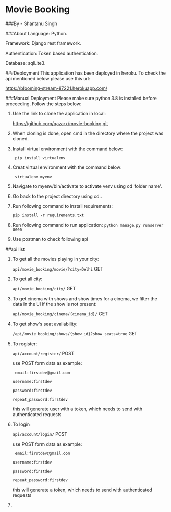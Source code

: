 # Movie Booking
###By - Shantanu Singh

###About
Language: Python.

Framework: Django rest framework.

Authentication: Token based authentication.

Database: sqlLite3.

###Deployment
This application has been deployed in heroku.
To check the api mentioned below please use this url:

https://blooming-stream-87221.herokuapp.com/

###Manual Deployment
Please make sure python 3.8 is installed before proceeding. 
Follow the steps below:

1. Use the link to clone the application in local:
   
    https://github.com/qazarx/movie-booking.git
   
2. When cloning is done, open cmd in the directory where the project was cloned.
3. Install virtual environment with the command below:

     ` pip install virtualenv`
4. Creat virtual environment with the command below:

     ` virtualenv myenv`
5. Navigate to myenv/bin/activate to activate venv using cd 'folder name'.
6. Go back to the project directory using cd..
7. Run following command to install requirements:

    `pip install -r requirements.txt `
8. Run following command to run application:
   `python manage.py runserver 8000`
9. Use postman to check following api

##api list
1. To get all the movies playing in your city:
    
    `api/movie_booking/movie/?city=Delhi` GET
   

2. To get all city:

    `api/movie_booking/city/` GET


3. To get cinema with shows and show times for a cinema, we filter the data in the UI if the show is not present:

    `api/movie_booking/cinema/{cinema_id}/` GET


4. To get show's seat availability:

    `/api/movie_booking/shows/{show_id}?show_seats=true` GET

   
5. To register:

    `api/account/register/` POST
   
    use POST form data as example:
   
   ` email:firstdev@gmail.com`
   
    `username:firstdev`
   
    `password:firstdev`
   
    `repeat_password:firstdev`

    this will generate user with a token, which needs to send with authenticated requests


6. To login 
    
    `api/account/login/` POST
   
    use POST form data as example:
   
   ` email:firstdev@gmail.com`
   
    `username:firstdev`
   
    `password:firstdev`
   
    `repeat_password:firstdev`
   
    this will generate a token, which needs to send with authenticated requests
   
7.